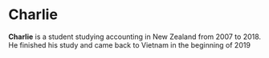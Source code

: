# Charlie

**Charlie** is a student studying accounting in New Zealand from 2007 to 2018. He finished his study and came back to Vietnam in the beginning of 2019